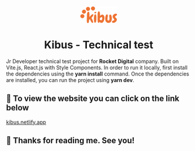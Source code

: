 <p align="center">
  <a href="https://kibus.netlify.app/">
    <img alt="Kibus Logo" src="public/assets/img/logo_primary_color.svg" width="100" />
  </a>
</p>
<h1 align="center">
  Kibus - Technical test
</h1>

Jr Developer technical test project for **Rocket Digital** company. Built on Vite.js, React.js with Style Components. In order to run it locally, first install the dependencies using the **yarn install** command. Once the dependencies are installed, you can run the project using **yarn dev**.

## 🚀 To view the website you can click on the link below

<a href="https://kibus.netlify.app/">kibus.netlify.app</a>

## 💖 Thanks for reading me. See you!
